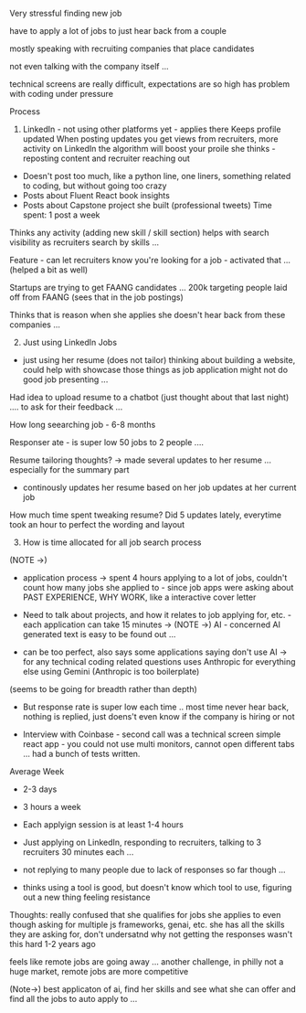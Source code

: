 
Very stressful finding new job 

have to apply a lot of jobs to just hear back from a couple 

mostly speaking with recruiting companies that place candidates 

not even talking with the company itself ...

technical screens are really difficult, expectations are so high 
has problem with coding under pressure 

Process

1. LinkedIn - not using other platforms yet - applies there 
Keeps profile updated 
When posting updates you get views from recruiters, more activity on LinkedIn the algorithm will boost your proile she thinks - reposting content and recruiter reaching out 
- Doesn't post too much, like a python line, one liners, something related to coding, but without going too crazy 
- Posts about Fluent React book insights 
- Posts about Capstone project she built 
(professional tweets) 
Time spent: 1 post a week 

Thinks any activity (adding new skill / skill section) helps with search visibility as recruiters search by skills ... 

Feature - can let recruiters know you're looking for a job - activated that ... (helped a bit as well) 

Startups are trying to get FAANG candidates ... 200k targeting people laid off from FAANG (sees that in the job postings) 

Thinks that is reason when she applies she doesn't hear back from these companies ...

2. Just using LinkedIn Jobs 
- just using her resume (does not tailor) 
thinking about building a website, could help with showcase those things as job application might not do good job presenting ... 

Had idea to upload resume to a chatbot (just thought about that last night) .... to ask for their feedback ...

How long seearching job - 6-8 months 

Responser ate - is super low 50 jobs to 2 people .... 

Resume tailoring thoughts? -> made several updates to her resume ... especially for the summary part 
- continously updates her resume based on her job updates at her current job 

How much time spent tweaking resume? Did 5 updates lately, everytime took an hour to perfect the wording and layout 

3. How is time allocated for all job search process

(NOTE ->) 
- application process -> spent 4 hours applying to a lot of jobs, couldn't count how many jobs she applied to - since job apps were asking about PAST EXPERIENCE, WHY WORK, like a interactive cover letter 

- Need to talk about projects, and how it relates to job applying for, etc. - each application can take 15 minutes ->
(NOTE ->) 
AI - concerned AI generated text is easy to be found out ... 
- can be too perfect, also says some applications saying don't use AI 
-> for any technical coding related questions uses Anthropic for everything else using Gemini (Anthropic is too boilerplate)





(seems to be going for breadth rather than depth) 

- But response rate is super low each time .. most time never hear back, nothing is replied, just doens't even know if the company is hiring or not 

- Interview with Coinbase - second call was a technical screen simple react app - you could not use multi monitors, cannot open different tabs ... had a bunch of tests written. 


Average Week 
- 2-3 days 
- 3 hours a week 
- Each applyign session is at least 1-4 hours 
- Just applying on LinkedIn, responding to recruiters, talking to 3 recruiters 30 minutes each ... 
- not replying to many people due to lack of responses so far though ... 

- thinks using a tool is good, but doesn't know which tool to use, figuring out a new thing feeling resistance 


Thoughts: 
really confused that she qualifies for jobs she applies to 
even though asking for multiple js frameworks, genai, etc. she has all the skills they are asking for, don't undersatnd why not getting the responses
wasn't this hard 1-2 years ago 

feels like remote jobs are going away ... another challenge, in philly not a huge market, remote jobs are more competitive

(Note->) 
best applicaton of ai, find her skills and see what she can offer and find all the jobs to auto apply to ... 

